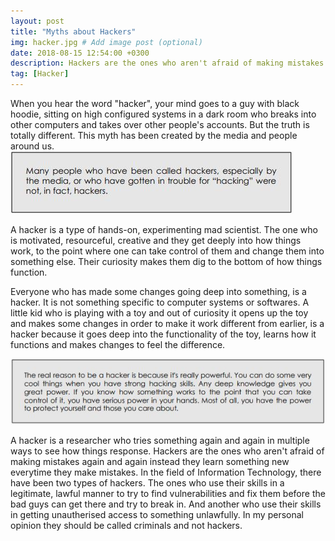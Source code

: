 ```yaml
---
layout: post
title: "Myths about Hackers"
img: hacker.jpg # Add image post (optional)
date: 2018-08-15 12:54:00 +0300
description: Hackers are the ones who aren't afraid of making mistakes again and again instead they learn something new everytime they make mistakes.  # Add post description (optional)
tag: [Hacker]
---
```

When you hear the word "hacker", your mind goes to a guy with black hoodie, sitting on high configured systems in a dark room who breaks into other computers and takes over other people's accounts. But the truth is totally different. This myth has been created by the media and people around us.
![](/assets/img/hacker1.jpg)

A hacker is a type of hands-on, experimenting mad scientist. The one who is motivated, resourceful, creative and they get deeply into how things work, to the point where one can take control of them and change them into something else. Their curiosity makes them dig to the bottom of how things function.


Everyone who has made some changes going deep into something, is a hacker. It is not something specific to computer systems or softwares. A little kid who is playing with a toy and out of curiosity it opens up the toy and makes some changes in order to make it work different from earlier, is a hacker because it goes deep into the functionality of the toy, learns how it functions and makes changes to feel the difference. 

![](/assets/img/hacker2.jpg)

A hacker is a researcher who tries something again and again in multiple ways to see how things response. Hackers are the ones who aren't afraid of making mistakes again and again instead they learn something new everytime they make mistakes. In the field of Information Technology, there have been two types of hackers. The ones who use their skills in a legitimate, lawful manner to try to find vulnerabilities and fix them before the bad guys can get there and try to break in. And another who use their skills in getting unautherised access to something unlawfully. In my personal opinion they should be called criminals and not hackers.
